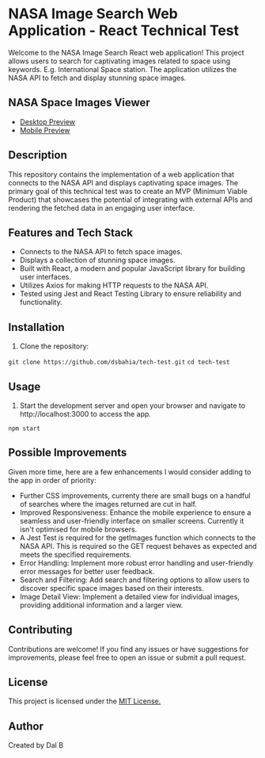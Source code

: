 # NASA Image Search Web Application - React Technical Test

Welcome to the NASA Image Search React web application! This project allows users to search for captivating images related to space using keywords. E.g. International Space station. The application utilizes the NASA API to fetch and display stunning space images.

## NASA Space Images Viewer

- [Desktop Preview](https://github.com/dsbahia/tech-test/blob/main/screenshots/GoogleChrome_Desktop_Nasa_Screenshot.png)
- [Mobile Preview](https://github.com/dsbahia/tech-test/blob/main/screenshots/iPhone_Nasa_Search_Screenshot.jpeg)

## Description

This repository contains the implementation of a web application that connects to the NASA API and displays captivating space images. The primary goal of this technical test was to create an MVP (Minimum Viable Product) that showcases the potential of integrating with external APIs and rendering the fetched data in an engaging user interface.

## Features and Tech Stack

- Connects to the NASA API to fetch space images.
- Displays a collection of stunning space images.
- Built with React, a modern and popular JavaScript library for building user interfaces.
- Utilizes Axios for making HTTP requests to the NASA API.
- Tested using Jest and React Testing Library to ensure reliability and functionality.

## Installation

1. Clone the repository:

`git clone https://github.com/dsbahia/tech-test.git`
`cd tech-test`

## Usage

1. Start the development server and open your browser and navigate to http://localhost:3000 to access the app.

`npm start`

## Possible Improvements

Given more time, here are a few enhancements I would consider adding to the app in order of priority:

- Further CSS improvements, currenty there are small bugs on a handful of searches where the images returned are cut in half.
- Improved Responsiveness: Enhance the mobile experience to ensure a seamless and user-friendly interface on smaller screens. Currently it isn't optimised for mobile browsers.
- A Jest Test is required for the getImages function which connects to the NASA API. This is required so the GET request behaves as expected and meets the specified requirements.
- Error Handling: Implement more robust error handling and user-friendly error messages for better user feedback.
- Search and Filtering: Add search and filtering options to allow users to discover specific space images based on their interests.
- Image Detail View: Implement a detailed view for individual images, providing additional information and a larger view.

## Contributing

Contributions are welcome! If you find any issues or have suggestions for improvements, please feel free to open an issue or submit a pull request.

## License

This project is licensed under the [MIT License.](https://opensource.org/license/mit/)

## Author

Created by Dal B